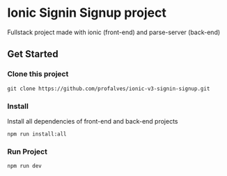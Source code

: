 # Ionic Signin Signup project

Fullstack project made with ionic (front-end) and parse-server (back-end)

## Get Started

### Clone this project

    git clone https://github.com/profalves/ionic-v3-signin-signup.git

### Install

Install all dependencies of front-end and back-end projects

    npm run install:all

### Run Project

    npm run dev
